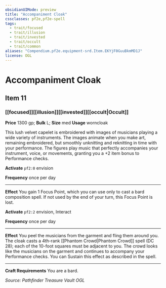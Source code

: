 ```yaml
---
obsidianUIMode: preview
title: "Accompaniment Cloak"
cssclasses: pf2e,pf2e-spell
tags:
  - trait/focused
  - trait/illusion
  - trait/invested
  - trait/occult
  - trait/common
aliases: "Compendium.pf2e.equipment-srd.Item.EKYjF0GuuBkmMD1J"
license: OGL
---
```

# Accompaniment Cloak
## Item 11
### [[focused]][[illusion]][[invested]][[occult|Occult]]


**Price** 1300 gp; 
**Bulk** L; **Size** med
**Usage** worncloak

This lush velvet capelet is embroidered with images of musicians playing a wide variety of instruments. The images animate when you make art, remaining embroidered, but smoothly unknitting and reknitting in time with your performance. The figures play music that perfectly accompanies your instrument, voice, or movements, granting you a +2 item bonus to Performance checks.

**Activate** `pf2:0` envision

**Frequency** once per day

* * *

**Effect** You gain 1 Focus Point, which you can use only to cast a bard composition spell. If not used by the end of your turn, this Focus Point is lost.

**Activate** `pf2:2` envision, Interact

**Frequency** once per day

* * *

**Effect** You peel the musicians from the garment and fling them around you. The cloak casts a 4th-rank [[Phantom Crowd|Phantom Crowd]] spell (DC 28); each of the 10-foot squares must be adjacent to you. The crowd looks like the musicians on the garment and continues to accompany your Performance checks. You can Sustain this effect as described in the spell.

* * *

**Craft Requirements** You are a bard.

*Source: Pathfinder Treasure Vault*
*OGL*
